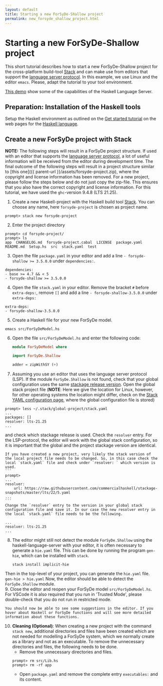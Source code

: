 ```yaml
---
layout: default
title: Starting a new ForSyDe-Shallow project
permalink: new_forsyde_shallow_project.html
---
```


# Starting a new ForSyDe-Shallow project

This short tutorial describes how to start a new ForSyDe-Shallow project for the cross-platform build-tool [Stack](https://docs.haskellstack.org/) and can make use from editors that support the [language server protocol](https://microsoft.github.io/language-server-protocol/). In this example, we use Linux and the editor `emacs`. Please, adapt the tutorial to your tool environment.

[This demo](https://github.com/haskell/haskell-language-server/tree/master/plugins/hls-eval-plugin) show some of the capabilities of the Haskell Language Server.

## Preparation: Installation of the Haskell tools

Setup the Haskell environment as outlined on the [Get started tutorial](https://www.haskell.org/get-started/) on the web pages for the [Haskell language](https://www.haskell.org). 

## Create a new ForSyDe project with Stack

**NOTE:** The following steps will result in a ForSyDe project structure. If used with an editor that supports the  [language server protocol](https://microsoft.github.io/language-server-protocol/), a lot of useful information will be received from the editor during development time. The final outcome  of the following steps will result in a project structure similar to [this one]({{ parent-url }}/assets/forsyde-project.zip), where the copyright and license information has been removed. For a new project, please follow the steps below and do not just copy the zip-file. This ensures that you also have the correct copyright and license information. For this tutorial, we have used the `ghc`-version 9.4.8 (LTS 21.25).

1. Create a new Haskell-project with the Haskell build tool [Stack](https://docs.haskellstack.org). You can choose any name, here `forsyde-project` is chosen as project name.
```
prompt> stack new forsyde-project
```
2. Enter the project directory
```
prompt> cd forsyde-project/
prompt> ls
app  CHANGELOG.md  forsyde-project.cabal  LICENSE  package.yaml  README.md  Setup.hs  src  stack.yaml  test
```
3. Open the file `package.yaml` in your editor and add a line `- forsyde-shallow >= 3.5.0.0` under `dependencies:`.
```
dependencies:
- base >= 4.7 && < 5
- forsyde-shallow >= 3.5.0.0
```
4. Open the file `stack.yaml` in your editor. Remove the bracket `#` before `extra-deps:`, remove `[]` and add 
a line `- forsyde-shallow-3.5.0.0` under `extra-deps:`
```
extra-deps: 
- forsyde-shallow-3.5.0.0
```
5. Create a Haskell file for your new ForSyDe model. 
```
emacs src/ForSyDeModel.hs
```
6. Open the file `src/ForSyDeModel.hs` and enter the following code: 
   ```haskell
   module ForSyDeModel where

   import ForSyDe.Shallow

   adder = zipWithSY (+)
   ``` 
7. Assuming you use an editor that uses the language server protocol (LSP). If the module `ForSyDe.Shallow` is not found, check that your global configuration uses the same [stackage release version](https://www.stackage.org/#about). Open the global stack project file (**NOTE**: Here we give the location for Linux, however, for other operating systems the location might differ, check on the [Stack YAML configuration page](https://docs.haskellstack.org/en/stable/yaml_configuration/), where the global configuration file is stored)
```
prompt> less ~/.stack/global-project/stack.yaml
...
packages: []
resolver: lts-21.25
...
```
and check which stackage release is used. Check the `resolver` entry. For the LSP-protocol, the editor will work with the global stack configuration, so it is important that the global and the project stackage version are identical. 

	If you have created a new project, very likely the stack version of the local project file needs to be changed. So, in this case check the local `stack.yaml` file and check under `resolver: ` which version is used.
	```
	prompt> 
	...
	resolver:
		url: https://raw.githubusercontent.com/commercialhaskell/stackage-snapshots/master/lts/22/5.yaml
	...
	```
	Change the `resolver` entry to the version in your global stack configuration file and save it. In our case the new resolver entry in the local `stack.yaml` file needs to be the following.
```
...
resolver: lts-21.25
...
```
8. The editor might still not detect the module `ForSyDe.Shallow` using the haskell-language-server with your editor, it is often necessary to generate a `hie.yaml` file. This can be done by running the program `gen-hie`, which can be installed with `stack`. 
   ```
   stack install implicit-hie
   ```
Then in the top-level of your project, you can generate the `hie.yaml` file.
    ```
    gen-hie > hie.yaml
	```
Now, the editor should be able to detect the `ForSyDe.Shallow` module.	
9. Close the editor and reopen your ForSyDe model `src/ForSyDeModel.hs`. For VSCode it is also required that you run in 'Trusted Mode', please double-check that you do not run in restricted mode.

	You should now be able to see some suggestions in the editor. If you hover about Haskell or ForSyDe functions and will see more detailed information about these functions.
10. **Cleaning (Optional)**: When creating a new project with the command `stack new`, additional directories and files have been created which are not needed for modelling a ForSyDe system, which we normally create as a library and not as an executable. To remove the unnecessary directories and files, the following needs to be done.
	 * Remove the unnecessary directories and files.
	  ```
	  prompt> rm src/Lib.hs
	  prompt> rm -rf app
	  ```
	 * Open `package.yaml` and remove the complete entry `executables:` and its content.
